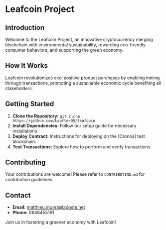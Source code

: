# Leafcoin Project

## Introduction
Welcome to the Leafcoin Project, an innovative cryptocurrency merging blockchain with environmental sustainability, rewarding eco-friendly consumer behaviors, and supporting the green economy.

## How It Works
Leafcoin revolutionizes eco-positive product purchases by enabling mining through transactions, promoting a sustainable economic cycle benefiting all stakeholders.

## Getting Started
1. **Clone the Repository:** `git clone https://github.com/Leafter95/leafcoin`
2. **Install Dependencies:** Follow our setup guide for necessary installations.
3. **Deploy Contract:** Instructions for deploying on the [Cronos] test blockchain.
4. **Test Transactions:** Explore how to perform and verify transactions.

## Contributing
Your contributions are welcome! Please refer to `CONTRIBUTING.md` for contribution guidelines.

## Contact
- **Email:** [matthieu.moret@laposte.net](mailto:matthieu.moret@laposte.net)
- **Phone:** 0646455161

Join us in fostering a greener economy with Leafcoin!
